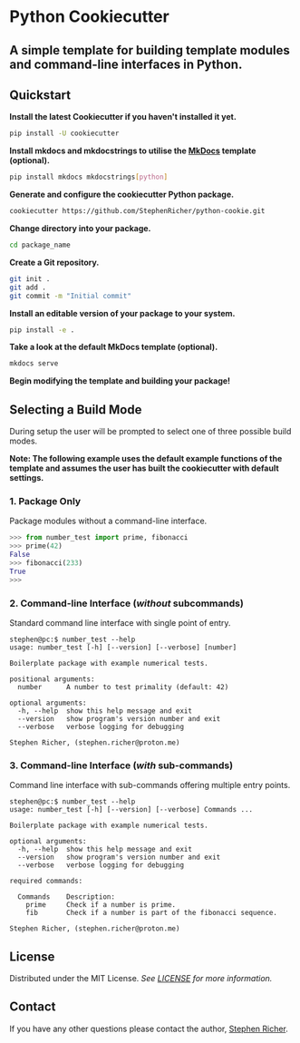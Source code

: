 # Python Cookiecutter

## A simple template for building template modules and command-line interfaces in Python.

## Quickstart

**Install the latest Cookiecutter if you haven't installed it yet.**

```bash
pip install -U cookiecutter
```

**Install mkdocs and mkdocstrings to utilise the [MkDocs](https://www.mkdocs.org/) template (optional).**
```bash
pip install mkdocs mkdocstrings[python]
```

**Generate and configure the cookiecutter Python package.**
```bash
cookiecutter https://github.com/StephenRicher/python-cookie.git
```

**Change directory into your package.**
```bash
cd package_name
```

**Create a Git repository.**
```bash
git init .
git add .
git commit -m "Initial commit"
```

**Install an editable version of your package to your system.**
```bash
pip install -e .
```

**Take a look at the default MkDocs template (optional).**
```bash
mkdocs serve
```

**Begin modifying the template and building your package!**

## Selecting a Build Mode
During setup the user will be prompted to select one of three possible build modes.

**Note: The following example uses the default example functions of the template and assumes the user has built the cookiecutter with default settings.**

### 1. Package Only
Package modules without a command-line interface.

```python
>>> from number_test import prime, fibonacci
>>> prime(42)
False
>>> fibonacci(233)
True
>>>
```


### 2. Command-line Interface (_without_ subcommands)
Standard command line interface with single point of entry.

```console
stephen@pc:$ number_test --help
usage: number_test [-h] [--version] [--verbose] [number]

Boilerplate package with example numerical tests.

positional arguments:
  number      A number to test primality (default: 42)

optional arguments:
  -h, --help  show this help message and exit
  --version   show program's version number and exit
  --verbose   verbose logging for debugging

Stephen Richer, (stephen.richer@proton.me)
```


### 3. Command-line Interface (_with_ sub-commands)
Command line interface with sub-commands offering multiple entry points.

```console
stephen@pc:$ number_test --help
usage: number_test [-h] [--version] [--verbose] Commands ...

Boilerplate package with example numerical tests.

optional arguments:
  -h, --help  show this help message and exit
  --version   show program's version number and exit
  --verbose   verbose logging for debugging

required commands:

  Commands    Description:
    prime     Check if a number is prime.
    fib       Check if a number is part of the fibonacci sequence.

Stephen Richer, (stephen.richer@proton.me)
```

## License
Distributed under the MIT License. _See [LICENSE](./LICENSE) for more information._


## Contact
If you have any other questions please contact the author, [Stephen Richer](mailto:stephen.richer@proton.me?subject=[GitHub]%20python-cookie).
